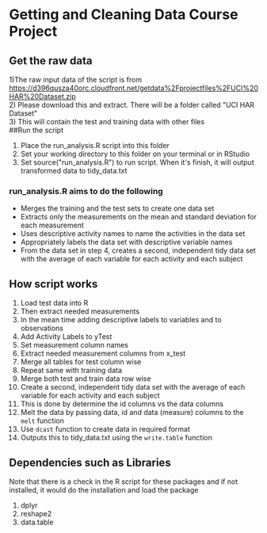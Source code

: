 # Getting and Cleaning Data Course Project
## Get the raw data
1)The raw input data of the script is from https://d396qusza40orc.cloudfront.net/getdata%2Fprojectfiles%2FUCI%20HAR%20Dataset.zip  
2) Please download this and extract. There will be a folder called "UCI HAR Dataset"    
3) This will contain the test and training data with other files  
##Run the script
1) Place the run_analysis.R script into this folder  
2) Set your working directory to this folder on your terminal or in RStudio  
3) Set source("run_analysis.R") to run script. When it's finish, it will output transformed data to tidy_data.txt  

### run_analysis.R aims to do the following
* Merges the training and the test sets to create one data set  
* Extracts only the measurements on the mean and standard deviation for each measurement  
* Uses descriptive activity names to name the activities in the data set  
* Appropriately labels the data set with descriptive variable names  
* From the data set in step 4, creates a second, independent tidy data set with the average of each variable for each activity and each subject  

## How script works

1) Load test data into R  
2) Then extract needed measurements  
3) In the mean time adding descriptive labels to variables and to observations  
4) Add Activity Labels to yTest  
5) Set measurement column names  
6) Extract needed measurement columns from x_test  
7) Merge all tables for test column wise  
8) Repeat same with training data  
9) Merge both test and train data row wise  
10) Create a second, independent tidy data set with the average of each variable for each activity and each subject  
11) This is done by determine the id columns vs the data columns  
12) Melt the data by passing data, id and data (measure) columns to the ```melt``` function  
13) Use ```dcast``` function to create data in required format  
14) Outputs this to tidy_data.txt using the ```write.table``` function   

## Dependencies such as Libraries  
Note that there is a check in the R script for these packages and if not installed, it would do the installation and load the package
1) dplyr
2) reshape2  
3) data.table  
